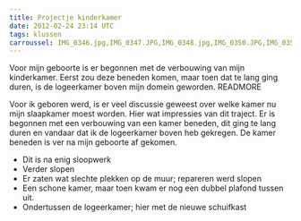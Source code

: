 ```yaml
---
title: Projectje kinderkamer
date: 2012-02-24 23:14 UTC
tags: klussen
carroussel: IMG_0346.jpg,IMG_0347.JPG,IMG_0348.jpg,IMG_0350.JPG,IMG_0351.jpg,IMG_0385.JPG,IMG_0388.JPG,IMG_0399.JPG,IMG_0400.jpg,IMG_0402.JPG,IMG_0403.JPG,IMG_0408.jpg,IMG_0410.jpg,IMG_0411.jpg,IMG_0486.jpg,IMG_0487.jpg,IMG_2784.jpg,IMG_2785.jpg,IMG_2786.jpg,IMG_2787.jpg
---
```

Voor mijn geboorte is er begonnen met de verbouwing van mijn kinderkamer. Eerst zou deze beneden komen, maar toen dat te lang ging duren, is de logeerkamer boven mijn domein geworden.
READMORE

Voor ik geboren werd, is er veel discussie geweest over welke kamer nu mijn slaapkamer moest worden. Hier wat impressies van dit traject. Er is begonnen met een verbouwing van een kamer beneden, dit ging te lang duren en vandaar dat ik de logeerkamer boven heb gekregen. De kamer beneden is ver na mijn geboorte af gekomen.

- Dit is na enig sloopwerk
- Verder slopen 
- Er zaten wat slechte plekken op de muur; repareren werd slopen 
- Een schone kamer, maar toen kwam er nog een dubbel plafond tussen uit. 
- Ondertussen de logeerkamer; hier met de nieuwe schuifkast 

